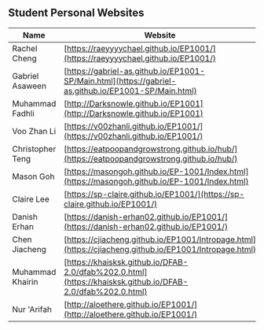 ## Student Personal Websites

| Name | Website | Slide | Video |
| ---- | ------- | ----- | ----- |
| Rachel Cheng | [https://raeyyyychael.github.io/EP1001/](https://raeyyyychael.github.io/EP1001/) | [slide](https://docs.google.com/presentation/d/1Kmpq68FCSEVTZCMz1EQ3kdWP_ZDhTOSNqZuQywRLyug/edit?usp=sharing) | [video](https://photos.app.goo.gl/mAose8AZNAnorLjN8)
| Gabriel Asaween | [https://gabriel-as.github.io/EP1001-SP/Main.html](https://gabriel-as.github.io/EP1001-SP/Main.html) | [slide](https://github.com/Gabriel-AS/EP1001-SP/blob/main/Slide2.jpg) | [video](https://www.youtube.com/watch?v=GOsc-ymUFJg)
| Muhammad Fadhli | [http://Darksnowle.github.io/EP1001](http://Darksnowle.github.io/EP1001) | [slide](https://darksnowle.github.io/EP1001/final.html) | [video](https://darksnowle.github.io/EP1001/final.html)
| Voo Zhan Li | [https://v00zhanli.github.io/EP1001/](https://v00zhanli.github.io/EP1001/) | [slide](https://github.com/V00ZhanLi/EP1001/blob/main/poster.png) | [video](https://www.youtube.com/watch?v=HIc7o3mN3Mg)
| Christopher Teng | [https://eatpoopandgrowstrong.github.io/hub/](https://eatpoopandgrowstrong.github.io/hub/) | [slide](https://eatpoopandgrowstrong.github.io/hub/MODULEPROJECT/mp.html) | [video](https://eatpoopandgrowstrong.github.io/hub/MODULEPROJECT/mp.html)
| Mason Goh | [https://masongoh.github.io/EP-1001/Index.html](https://masongoh.github.io/EP-1001/Index.html) | [slide](https://docs.google.com/presentation/d/1LebCeLslFa-aqMcOYuItCP26p3jAlkOJ1SeCdewv3Vk/edit#slide=id.p) | [video](https://drive.google.com/file/d/19paenVzzMynRJD8i_BnLC1C1rzkpUcBk/view)
| Claire Lee | [https://sp-claire.github.io/EP1001/](https://sp-claire.github.io/EP1001/) | [slide](https://docs.google.com/presentation/d/1eV_WCqKLJ9KxROD_Pr_qFtRMW3YweWY6hCaoM7VIPyI/edit?usp=sharing) | [video](https://youtu.be/dakTv0aXE4A)
| Danish Erhan | [https://danish-erhan02.github.io/EP1001/](https://danish-erhan02.github.io/EP1001/) | [slide](https://danish-erhan02.github.io/EP1001/capstoneproject.html) | [video](https://youtu.be/g3vaWReCB-c)
| Chen Jiacheng | [https://cjiacheng.github.io/EP1001/Intropage.html](https://cjiacheng.github.io/EP1001/Intropage.html) | [slide](https://docs.google.com/presentation/d/1LiH1okTN2G-tWYBlmrFFxDMEHQGqbR85Dr29TXnfOEU/edit?usp=sharing) | [video](https://youtu.be/sD8IxKB6c_M)
| Muhammad Khairin | [https://khaisksk.github.io/DFAB-2.0/dfab%202.0.html](https://khaisksk.github.io/DFAB-2.0/dfab%202.0.html) | [slide](https://khaisksk.github.io/DFAB-2.0/SLIDE.jpg) | [video](https://drive.google.com/file/d/1EQbJc06pg8__yDmFzkg-U2vwV-AZj5AK/view)
| Nur 'Arifah | [http://aloethere.github.io/EP1001/](http://aloethere.github.io/EP1001/) | [slide](https://aloethere.github.io/EP1001/docs/09-slides_and_video/) | [video](https://youtu.be/ECunkL8acbI)
